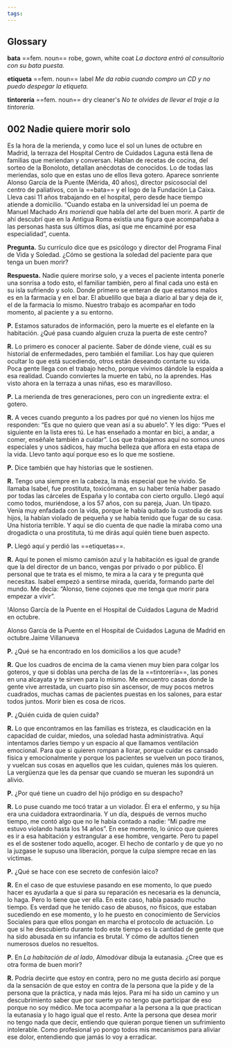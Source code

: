 ```yaml
---
tags: 
---
```

## Glossary

**bata** ==fem. noun== robe, gown, white coat
*La doctora entró al consultorio con su bata puesta.*

**etiqueta** ==fem. noun== label
*Me da rabia cuando compro un CD y no puedo despegar la etiqueta.*

**tintorería** ==fem. noun== dry cleaner's
*No te olvides de llevar el traje a la tintorería.*

## 002 Nadie quiere morir solo

Es la hora de la merienda, y como luce el sol un lunes de octubre en Madrid, la terraza del Hospital Centro de Cuidados Laguna está llena de familias que meriendan y conversan. Hablan de recetas de cocina, del sorteo de la Bonoloto, detallan anécdotas de conocidos. Lo de todas las meriendas, solo que en estas uno de ellos lleva gotero. Aparece sonriente Alonso García de la Puente (Mérida, 40 años), director psicosocial del centro de paliativos, con la ==bata== y el logo de la Fundación La Caixa. Lleva casi 11 años trabajando en el hospital, pero desde hace tiempo atiende a domicilio. “Cuando estaba en la universidad leí un poema de Manuel Machado _Ars moriendi_ que habla del arte del buen morir. A partir de ahí descubrí que en la Antigua Roma existía una figura que acompañaba a las personas hasta sus últimos días, así que me encaminé por esa especialidad”, cuenta.

**Pregunta.** Su currículo dice que es psicólogo y director del Programa Final de Vida y Soledad. ¿Cómo se gestiona la soledad del paciente para que tenga un buen morir?

**Respuesta.** Nadie quiere morirse solo, y a veces el paciente intenta ponerle una sonrisa a todo esto, el familiar también, pero al final cada uno está en su isla sufriendo y solo. Donde primero se enteran de que estamos malos es en la farmacia y en el bar. El abuelillo que baja a diario al bar y deja de ir, el de la farmacia lo mismo. Nuestro trabajo es acompañar en todo momento, al paciente y a su entorno.

**P.** Estamos saturados de información, pero la muerte es el elefante en la habitación. ¿Qué pasa cuando alguien cruza la puerta de este centro?

**R.** Lo primero es conocer al paciente. Saber de dónde viene, cuál es su historial de enfermedades, pero también el familiar. Los hay que quieren ocultar lo que está sucediendo, otros están deseando contarte su vida. Poca gente llega con el trabajo hecho, porque vivimos dándole la espalda a esa realidad. Cuando conviertes la muerte en tabú, no la aprendes. Has visto ahora en la terraza a unas niñas, eso es maravilloso.

**P.** La merienda de tres generaciones, pero con un ingrediente extra: el gotero.

**R.** A veces cuando pregunto a los padres por qué no vienen los hijos me responden: “Es que no quiero que vean así a su abuelo”. Y les digo: “Pues el siguiente en la lista eres tú. Le has enseñado a montar en bici, a andar, a comer, enséñale también a cuidar”. Los que trabajamos aquí no somos unos especiales y unos sádicos, hay mucha belleza que aflora en esta etapa de la vida. Llevo tanto aquí porque eso es lo que me sostiene.

**P.** Dice también que hay historias que le sostienen.

**R.** Tengo una siempre en la cabeza, la más especial que he vivido. Se llamaba Isabel, fue prostituta, toxicómana, en su haber tenía haber pasado por todas las cárceles de España y lo contaba con cierto orgullo. Llegó aquí como todos, muriéndose, a los 57 años, con su pareja, Juan. Un tipazo. Venía muy enfadada con la vida, porque le había quitado la custodia de sus hijos, la habían violado de pequeña y se había tenido que fugar de su casa. Una historia terrible. Y aquí se dio cuenta de que nadie la miraba como una drogadicta o una prostituta, tú me dirás aquí quién tiene buen aspecto.

**P.** Llegó aquí y perdió las ==etiquetas==.

**R.** Aquí te ponen el mismo camisón azul y la habitación es igual de grande que la del director de un banco, vengas por privado o por público. El personal que te trata es el mismo, te mira a la cara y te pregunta qué necesitas. Isabel empezó a sentirse mirada, querida, formando parte del mundo. Me decía: “Alonso, tiene cojones que me tenga que morir para empezar a vivir”.

!Alonso García de la Puente en el Hospital de Cuidados Laguna de Madrid en octubre.

Alonso García de la Puente en el Hospital de Cuidados Laguna de Madrid en octubre.Jaime Villanueva

**P.** ¿Qué se ha encontrado en los domicilios a los que acude?

**R.** Que los cuadros de encima de la cama vienen muy bien para colgar los goteros, y que si doblas una percha de las de la ==tintorería==, las pones en una alcayata y te sirven para lo mismo. Me encuentro casas donde la gente vive arrestada, un cuarto piso sin ascensor, de muy pocos metros cuadrados, muchas camas de pacientes puestas en los salones, para estar todos juntos. Morir bien es cosa de ricos.

**P.** ¿Quién cuida de quien cuida?

**R.** Lo que encontramos en las familias es tristeza, es claudicación en la capacidad de cuidar, miedos, una soledad hasta administrativa. Aquí intentamos darles tiempo y un espacio al que llamamos ventilación emocional. Para que si quieren rompan a llorar, porque cuidar es cansado física y emocionalmente y porque los pacientes se vuelven un poco tiranos, y vuelcan sus cosas en aquellos que les cuidan, quienes más los quieren. La vergüenza que les da pensar que cuando se mueran les supondrá un alivio.

**P.** ¿Por qué tiene un cuadro del hijo pródigo en su despacho?

**R.** Lo puse cuando me tocó tratar a un violador. Él era el enfermo, y su hija era una cuidadora extraordinaria. Y un día, después de vernos mucho tiempo, me contó algo que no le había contado a nadie: “Mi padre me estuvo violando hasta los 14 años”. En ese momento, lo único que quieres es ir a esa habitación y estrangular a ese hombre, vengarte. Pero tu papel es el de sostener todo aquello, acoger. El hecho de contarlo y de que yo no la juzgase le supuso una liberación, porque la culpa siempre recae en las víctimas.

**P.** ¿Qué se hace con ese secreto de confesión laico?

**R.** En el caso de que estuviese pasando en ese momento, lo que puedo hacer es ayudarla a que si para su reparación es necesaria es la denuncia, lo haga. Pero lo tiene que ver ella. En este caso, había pasado mucho tiempo. Es verdad que he tenido caso de abusos, no físicos, que estaban sucediendo en ese momento, y lo he puesto en conocimiento de Servicios Sociales para que ellos pongan en marcha el protocolo de actuación. Lo que sí he descubierto durante todo este tiempo es la cantidad de gente que ha sido abusada en su infancia es brutal. Y cómo de adultos tienen numerosos duelos no resueltos.

**P.** En _La habitación de al lado_, Almodóvar dibuja la eutanasia. ¿Cree que es otra forma de buen morir?

**R.** Podría decirte que estoy en contra, pero no me gusta decirlo así porque da la sensación de que estoy en contra de la persona que la pide y de la persona que la práctica, y nada más lejos. Para mí ha sido un camino y un descubrimiento saber que por suerte yo no tengo que participar de eso porque no soy médico. Me toca acompañar a la persona a la que practican la eutanasia y lo hago igual que el resto. Ante la persona que desea morir no tengo nada que decir, entiendo que quieran porque tienen un sufrimiento intolerable. Como profesional yo pongo todos mis mecanismos para aliviar ese dolor, entendiendo que jamás lo voy a erradicar.